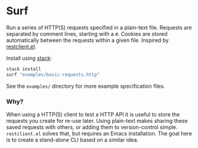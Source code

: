 # Surf

Run a series of HTTP(S) requests specified in a plain-text file. Requests are
separated by comment lines, starting with a `#`. Cookies are stored
automatically between the requests within a given file. Inspired by
[restclient.el](https://github.com/pashky/restclient.el).

Install using [stack](https://docs.haskellstack.org/en/stable/README/):
```sh
stack install
surf "examples/basic-requests.http"
```

See the `examples/` directory for more example specification files.

### Why?

When using a HTTP(S) client to test a HTTP API it is useful to store the
requests you create for re-use later. Using plain-text makes sharing these
saved requests with others, or adding them to version-control simple.
`restclient.el` solves that, but requires an Emacs installation. The goal here
is to create a stand-alone CLI based on a similar idea.
